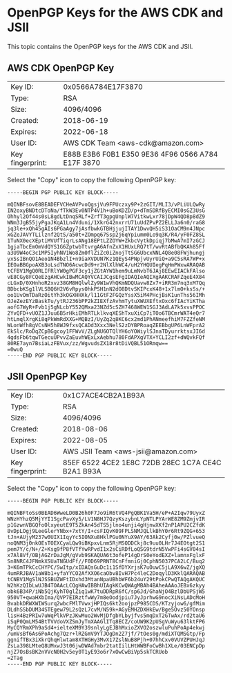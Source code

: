 # OpenPGP Keys for the AWS CDK and JSII<a name="pgp-keys"></a>

This topic contains the OpenPGP keys for the AWS CDK and JSII\.

## AWS CDK OpenPGP Key<a name="cdk_pgp_key"></a>


|  |  | 
| --- |--- |
| Key ID: | 0x0566A784E17F3870 | 
| Type: | RSA | 
| Size: | 4096/4096 | 
| Created: | 2018\-06\-19 | 
| Expires: | 2022\-06\-18 | 
| User ID: | AWS CDK Team <aws\-cdk@amazon\.com> | 
| Key fingerprint: | E88B E3B6 F0B1 E350 9E36 4F96 0566 A784 E17F 3870 | 

Select the "Copy" icon to copy the following OpenPGP key:

```
-----BEGIN PGP PUBLIC KEY BLOCK-----

mQINBFsovE8BEADEFVCHeAVPvoQgsjVu9FPUczxy9P+2zGIT/MLI3/vPLiULQwRy
IN2oxyBNDtcDToNa/fTkW3Ev0NTP4V1h+uBoKDZD/p+dTmSDRfByECMI0sGZ3UsG
Ohhyl2Of44s0sL8gdLtDnqSRLf+ZrfT3gpgUnplW7VitkwLxr78jDpW4QD8p8dZ9
WNm3JgB55jyPgaJKqA1Ln4Vduni/1XkrG42nxrrU71uUdZPvPZ2ELLJa6n0/raG8
jq3le+xQh45gAIs6PGaAgy7jAsfbwkGTBHjjujITAY1DwvQH5iS31OaCM9n4JNpc
xGZeJAVYTLilznf2QtS/a50t+ZOmpq67Ssp2j6qYpiumm0Lo9q3K/R4/yF0FZ8SL
1TuNX0ecXEptiMVUfTiqrLsANg18EPtLZZOYW+ZkbcVytkDpiqj7bMwA7mI7zGCJ
1gjaTbcEmOmVdQYS1G6ZptwbTtvrgA6AfnZxX1HUxLRQ7tT/wvRtABfbQKAh85Ff
a3U9W4oC3c1MP5IyhNV1Wo8Zm0flZiZc0iZnojTtSG6UbcxNNL4Q8e08FWjhungj
yxSsIBnQO1Aeo1N4BbzlI+n9iaXVDUN7Kz1QEyS4PNpjvUyrUiQ+a9C5sRA7WP+x
IEOaBBGpoAXB3oLsdTNO6AcwcDd9+r2NlXlhWC4/uH2YHQUIegPqHmPWxwARAQAB
tCFBV1MgQ0RLIFRlYW0gPGF3cy1jZGtAYW1hem9uLmNvbT6JAj8EEwEIACkFAlso
vE8CGy8FCQeEzgAHCwkIBwMCAQYVCAIJCgsEFgIDAQIeAQIXgAAKCRAFZqeE4X84
cLGxD/0XHnhoR2xvz38GM8HQlwlZy9W1wVhQKmNDQUavw8Zx7+iRR3m7nq3xM7Qq
BDbcbKSg1lVLSBQ6H2V6vRpysOhkPSH1nN2dO8DtvSKIPcxK48+1x7lmO+ksSs/+
oo1UvOmTDaRzOitYh3kOGXHHXk/l11GtF2FGQzYssX5iM4PHcjBsK1unThs56IMh
OJeZezEYzBaskTu/ytRJ236bPP2kZIEXfzAvhmTytuXWUXEftxOxc6fIAcYiKTha
aofG7WyR+Fvb1j5gNLcbY552QMxa23NZd5cSZH7468WEW1SGJ3AdLA7k5xvsPPOC
2YvQFD+vUOZ1JJuu6B5rHkiEMhRTLklkvqXEShTxuXiCp7iTOo6TBCmrWAT4eQr7
htLmqlXrgKi8qPkWmRdXXG+MQBzI/UyZq2q8KC6cx2md1PhANmeefhiM7FZZfeNM
WLonWfh8gVCsNH5h8WJ9fxsQCADd3Xxx3NelS2zDYBPRoaqZEEBbgUP6LnWFprA2
EkSlc/RoDqZCpBGgcoy1FFWvV/ZLgNU6OTQlYH6oYOWiylSJnaTDyurrktsxJI6d
4gdsFb6tqwTGecuUPvvZaEuvhWExLxAebhu780FdAPXgVTX+YCLI2zf+dWQvkFQf
80RE7ayn7BsiaLzFBVux/zz/WgvudsZX18r8tDiVQBL51ORmqw==
=0wuQ
-----END PGP PUBLIC KEY BLOCK-----
```

## JSII OpenPGP Key<a name="jsii_pgp_key"></a>


|  |  | 
| --- |--- |
| Key ID: | 0x1C7ACE4CB2A1B93A | 
| Type: | RSA | 
| Size: | 4096/4096 | 
| Created: | 2018\-08\-06 | 
| Expires: | 2022\-08\-05 | 
| User ID: | AWS JSII Team <aws\-jsii@amazon\.com> | 
| Key fingerprint: | 85EF 6522 4CE2 1E8C 72DB 28EC 1C7A CE4C B2A1 B93A | 

Select the "Copy" icon to copy the following OpenPGP key:

```
-----BEGIN PGP PUBLIC KEY BLOCK-----

mQINBFtoSs0BEAD6WweLD0B26h0F7Jo9iR6tVQ4PgQBK1Va5H/eP+A2Iqw79UyxZ
WNzHYhzQ5MjYYI1SgcPavXy5/LV1N8HJ7QzyKszybnLYpNTLPYArWE8ZM9ZmjvIR
p1GzwnVBGQfoOlxyeutE9T5ZkAn45dTS5jlno4unji4gHjnwXKf2nP1APU2CZfdK
8vDpLOgj9LeeGlerYNbx+7xtY/I+csFIQvK09FPLSNMJQLlkBhY0r6Rt9ZQG+653
tJn+AUjyM237w0UIX1IqyYc5IONXu8HklPGu0NYuX9AY/63Ak2Cyfj0w/PZlvueQ
noQNM3j0nkOEsTOEXCyaLQw9iBKpxvLnm5RjMSODDCkj8c9uu0LHr7J4EOtgt2S1
pem7Y/c/N+/Z+Ksg9fP8fVTfYwRPvdI1x2sCiRDfLoQSG9tdrN5VwPFi4sGV04sI
x7Al8Vf/OBjAGZrDaJgM/gVvb9SKAQUA6t3ofeP14gDrS0eYodEXZ+lamnxFglxF
Sn8NRC4JFNmkXSUaTNGUdFf//F0D69PRNT8CnFfmniGj0CphN5037PCA2LC/Buq2
3+K6mTPkCcCHYPC/SwItp/xIDAQsGuDc1i1SfDYXrjsK7uOuwC5jLA9X6wZ/jgXQ
4umRRJBAV1aW8b1+yfaYYCO2AfXXO6caObv8IvH7Pc4leC2DoqylD3KklQARAQAB
tCNBV1MgSlNJSSBUZWFtIDxhd3MtanNpaUBhbWF6b24uY29tPokCPwQTAQgAKQUC
W2hKzQIbLwUJB4TOAAcLCQgHAwIBBhUIAgkKCwQWAgMBAh4BAheAAAoJEBx6zkyy
obk6B34P/iNb5QjKyhT0glZiq1wK7tuDDRpR6fC/sp6Jd/GhaNjO4BzlDbUPSjW5
950VT+qwaHXbIma/QVP7EIRztfwWy7m8eOodjpiu7JyJprhwG9nocXiNsLADcMoH
BvabkDRWXWIWSurq2wbcFMlTVwxjHPIQs6kt2oojpzP985CDS/KTzyjow6/gfMim
DLdhSSbDUM34STEgew79L2sQzL7cvM/N59k+AGyEMHZDXHkEw/Bge5Ovz50YOnsp
lisH4BzPRIw7uWqPlkVPzJKwMuo2WvMjDfgbYLbyjfvs5mqDxT2GTwAx/rd2taU6
iSqP0QmLM54BtTVVdoVXZSmJyTmXAAGlITq8ECZ/coUW9K2pUSgVuWyu63lktFP6
MyCQYRmXPh9aSd4+ielteXM9Y39snlyLgEJBhMxioZXVO2oszwluPuhPoAp4ekwj
/umVsBf6As6PoAchg7Qzr+lRZGmV9YTJOgDn2Z7jf/7tOes0g/mdiXTQMSGtp/Fp
ggnifTBx3iXkrQhqHlwtam8XTHGHy3MvX17ZslNuB8Pjh+07hhCxv0VUVZPUHJqJ
ZsLa398LMteQ8UMxwJ3t06jwDWAd7mbr2tatIilLHtWWBFoCwBh1XLe/03ENCpDp
njZ7OsBsBK2nVVcN0H2v5ey0T1yE93o6r7xOwCwBiVp5skTCRUob
=2Tag
-----END PGP PUBLIC KEY BLOCK-----
```